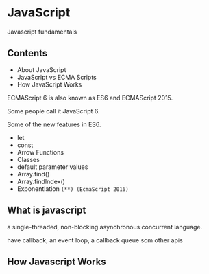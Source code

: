 # JavaScript

Javascript fundamentals

## Contents

* About JavaScript
* JavaScript vs ECMA Scripts
* How JavaScript Works


ECMAScript 6 is also known as ES6 and ECMAScript 2015.

Some people call it JavaScript 6.

Some of the new features in ES6.

- let
- const
- Arrow Functions
- Classes
- default parameter values
- Array.find()
- Array.findIndex()
- Exponentiation `(**) (EcmaScript 2016)`


## What is javascript 

a single-threaded, non-blocking asynchronous concurrent language.

have callback, an event loop, a callback queue som other apis


## How Javascript Works